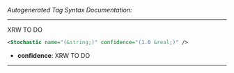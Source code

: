 <!-- THIS IS AN AUTOGENERATED FILE: Don't edit it directly, instead change the schema definition in the code itself. -->

_Autogenerated Tag Syntax Documentation:_

---
XRW TO DO

```xml
<Stochastic name="(&string;)" confidence="(1.0 &real;)" />
```

-   **confidence**: XRW TO DO

---
